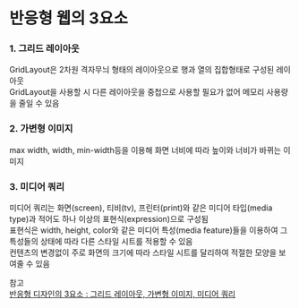 # 반응형 웹의 3요소

### 1. 그리드 레이아웃

GridLayout은 2차원 격자무늬 형태의 레이아웃으로 행과 열의 집합형태로 구성된 레이아웃<br/>
GridLayout을 사용할 시 다른 레이아웃을 중첩으로 사용할 필요가 없어 메모리 사용량을 줄일 수 있음

### 2. 가변형 이미지

max width, width, min-width등을 이용해 화면 너비에 따라 높이와 너비가 바뀌는 이미지<br/>

### 3. 미디어 쿼리

미디어 쿼리는 화면(screen), 티비(tv), 프린터(print)와 같은 미디어 타입(media type)과 적어도 하나 이상의 표현식(expression)으로 구성됨<br/>
표현식은 width, height, color와 같은 미디어 특성(media feature)들을 이용하여 그 특성들의 상태에 따라 다른 스타일 시트를 적용할 수 있음<br/>
컨텐츠의 변경없이 주로 화면의 크기에 따라 스타일 시트를 달리하여 적절한 모양을 보여줄 수 있음

참고<br/>
[반응형 디자인의 3요소 : 그리드 레이아웃, 가변형 이미지, 미디어 쿼리](https://kathak33.tistory.com/31)
